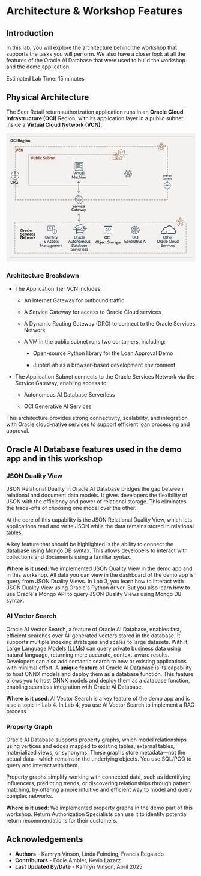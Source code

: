 # Architecture & Workshop Features

## Introduction

In this lab, you will explore the architecture behind the workshop that supports the tasks you will perform. We also have a closer look at all the features of the Oracle AI Database that were used to build the workshop and the demo application.

Estimated Lab Time: 15 minutes

## Physical Architecture

The Seer Retail return authorization application runs in an **Oracle Cloud Infrastructure (OCI)** Region, with its application layer in a public subnet inside a **Virtual Cloud Network (VCN)**.

![Physical Architecture](./images/physical-architecture.png)

### Architecture Breakdown

- The Application Tier VCN includes:

    - An Internet Gateway for outbound traffic

    - A Service Gateway for access to Oracle Cloud services

    - A Dynamic Routing Gateway (DRG) to connect to the Oracle Services Network

    - A VM in the public subnet runs two containers, including:

        - Open-source Python library for the Loan Approval Demo

        - JupterLab as a browser-based development environment

- The Application Subnet connects to the Oracle Services Network via the Service Gateway, enabling access to:

    - Autonomous AI Database Serverless

    - OCI Generative AI Services

This architecture provides strong connectivity, scalability, and integration with Oracle cloud-native services to support efficient loan processing and approval.

## Oracle AI Database features used in the demo app and in this workshop




### **JSON Duality View**

JSON Relational Duality in Oracle AI Database bridges the gap between relational and document data models. It gives developers the flexibility of JSON with the efficiency and power of relational storage. This eliminates the trade-offs of choosing one model over the other.

At the core of this capability is the JSON Relational Duality View, which lets applications read and write JSON while the data remains stored in relational tables.

A key feature that should be highlighted is the ability to connect the database using Mongo DB syntax. This allows developers to interact with collections and documents using a familiar syntax. 

**Where is it used**: We implemented JSON Duality View in the demo app and in this workshop. All data you can view in the dashboard of the demo app is query from JSON Duality Views. In Lab 3, you learn how to interact with JSON Duality View using Oracle's Python driver. But you also learn how to use Oracle's Mongo API to query JSON Duality Views using Mongo DB syntax.

### **AI Vector Search**

Oracle AI Vector Search, a feature of Oracle AI Database, enables fast, efficient searches over AI-generated vectors stored in the database. It supports multiple indexing strategies and scales to large datasets. With it, Large Language Models (LLMs) can query private business data using natural language, returning more accurate, context-aware results. Developers can also add semantic search to new or existing applications with minimal effort. A **unique feature** of Oracle AI Database is its capability to host ONNX models and deploy them as a database function. This feature allows you to host ONNX models and deploy them as a database function, enabling seamless integration with Oracle AI Database.

**Where is it used**: AI Vector Search is a key feature of the demo app and is also a topic in Lab 4. In Lab 4, you use AI Vector Search to implement a RAG process.

### **Property Graph**

Oracle AI Database supports property graphs, which model relationships using vertices and edges mapped to existing tables, external tables, materialized views, or synonyms. These graphs store metadata—not the actual data—which remains in the underlying objects. You use SQL/PGQ to query and interact with them.

Property graphs simplify working with connected data, such as identifying influencers, predicting trends, or discovering relationships through pattern matching, by offering a more intuitive and efficient way to model and query complex networks.

**Where is it used**: We implemented property graphs in the demo part of this workshop. Return Authorization Specialists can use it to identify potential return recommendations for their customers.


## Acknowledgements
* **Authors** - Kamryn Vinson, Linda Foinding, Francis Regalado
* **Contributors** - Eddie Ambler, Kevin Lazarz
* **Last Updated By/Date** - Kamryn Vinson, April 2025